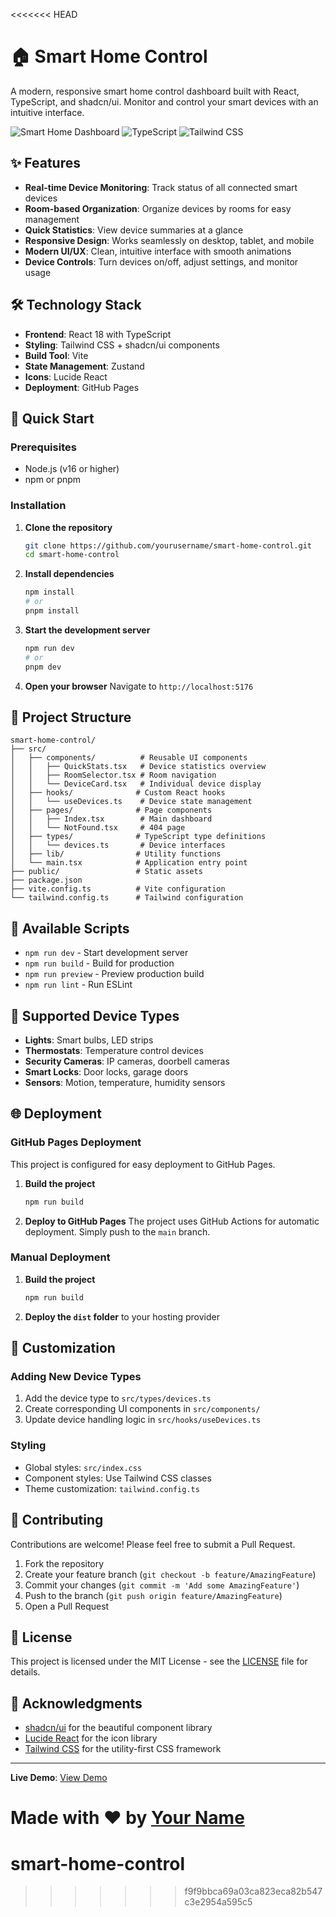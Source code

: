 <<<<<<< HEAD
# 🏠 Smart Home Control

A modern, responsive smart home control dashboard built with React, TypeScript, and shadcn/ui. Monitor and control your smart devices with an intuitive interface.

![Smart Home Dashboard](https://img.shields.io/badge/React-20232A?style=for-the-badge&logo=react&logoColor=61DAFB)
![TypeScript](https://img.shields.io/badge/TypeScript-007ACC?style=for-the-badge&logo=typescript&logoColor=white)
![Tailwind CSS](https://img.shields.io/badge/Tailwind_CSS-38B2AC?style=for-the-badge&logo=tailwind-css&logoColor=white)

## ✨ Features

- **Real-time Device Monitoring**: Track status of all connected smart devices
- **Room-based Organization**: Organize devices by rooms for easy management
- **Quick Statistics**: View device summaries at a glance
- **Responsive Design**: Works seamlessly on desktop, tablet, and mobile
- **Modern UI/UX**: Clean, intuitive interface with smooth animations
- **Device Controls**: Turn devices on/off, adjust settings, and monitor usage

## 🛠️ Technology Stack

- **Frontend**: React 18 with TypeScript
- **Styling**: Tailwind CSS + shadcn/ui components
- **Build Tool**: Vite
- **State Management**: Zustand
- **Icons**: Lucide React
- **Deployment**: GitHub Pages

## 🚀 Quick Start

### Prerequisites

- Node.js (v16 or higher)
- npm or pnpm

### Installation

1. **Clone the repository**
   ```bash
   git clone https://github.com/yourusername/smart-home-control.git
   cd smart-home-control
   ```

2. **Install dependencies**
   ```bash
   npm install
   # or
   pnpm install
   ```

3. **Start the development server**
   ```bash
   npm run dev
   # or
   pnpm dev
   ```

4. **Open your browser**
   Navigate to `http://localhost:5176`

## 📁 Project Structure

```
smart-home-control/
├── src/
│   ├── components/          # Reusable UI components
│   │   ├── QuickStats.tsx   # Device statistics overview
│   │   ├── RoomSelector.tsx # Room navigation
│   │   └── DeviceCard.tsx   # Individual device display
│   ├── hooks/              # Custom React hooks
│   │   └── useDevices.ts    # Device state management
│   ├── pages/              # Page components
│   │   ├── Index.tsx        # Main dashboard
│   │   └── NotFound.tsx     # 404 page
│   ├── types/              # TypeScript type definitions
│   │   └── devices.ts       # Device interfaces
│   ├── lib/                # Utility functions
│   └── main.tsx            # Application entry point
├── public/                 # Static assets
├── package.json
├── vite.config.ts          # Vite configuration
└── tailwind.config.ts      # Tailwind configuration
```

## 🎯 Available Scripts

- `npm run dev` - Start development server
- `npm run build` - Build for production
- `npm run preview` - Preview production build
- `npm run lint` - Run ESLint

## 🔧 Supported Device Types

- **Lights**: Smart bulbs, LED strips
- **Thermostats**: Temperature control devices
- **Security Cameras**: IP cameras, doorbell cameras
- **Smart Locks**: Door locks, garage doors
- **Sensors**: Motion, temperature, humidity sensors

## 🌐 Deployment

### GitHub Pages Deployment

This project is configured for easy deployment to GitHub Pages.

1. **Build the project**
   ```bash
   npm run build
   ```

2. **Deploy to GitHub Pages**
   The project uses GitHub Actions for automatic deployment. Simply push to the `main` branch.

### Manual Deployment

1. **Build the project**
   ```bash
   npm run build
   ```

2. **Deploy the `dist` folder** to your hosting provider

## 🎨 Customization

### Adding New Device Types

1. Add the device type to `src/types/devices.ts`
2. Create corresponding UI components in `src/components/`
3. Update device handling logic in `src/hooks/useDevices.ts`

### Styling

- Global styles: `src/index.css`
- Component styles: Use Tailwind CSS classes
- Theme customization: `tailwind.config.ts`

## 🤝 Contributing

Contributions are welcome! Please feel free to submit a Pull Request.

1. Fork the repository
2. Create your feature branch (`git checkout -b feature/AmazingFeature`)
3. Commit your changes (`git commit -m 'Add some AmazingFeature'`)
4. Push to the branch (`git push origin feature/AmazingFeature`)
5. Open a Pull Request

## 📄 License

This project is licensed under the MIT License - see the [LICENSE](LICENSE) file for details.

## 🙏 Acknowledgments

- [shadcn/ui](https://ui.shadcn.com/) for the beautiful component library
- [Lucide React](https://lucide.dev/) for the icon library
- [Tailwind CSS](https://tailwindcss.com/) for the utility-first CSS framework

---

**Live Demo**: [View Demo](https://yourusername.github.io/smart-home-control)

Made with ❤️ by [Your Name](https://github.com/yourusername)
=======
# smart-home-control
>>>>>>> f9f9bbca69a03ca823eca82b547c3e2954a595c5
